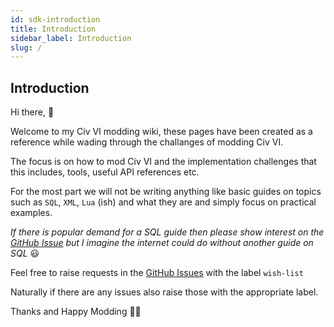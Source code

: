```yaml
---
id: sdk-introduction
title: Introduction
sidebar_label: Introduction
slug: /
---
```


## Introduction

Hi there, 👋 

Welcome to my Civ VI modding wiki, these pages have been created as a reference while wading through the challanges of modding Civ VI.

The focus is on how to mod Civ VI and the implementation challenges that this includes, tools, useful API references etc.

For the most part we will not be writing anything like basic guides on topics such as `SQL`, `XML`, `Lua` (ish) and what they are and simply focus on practical examples.

*If there is popular demand for a SQL guide then please show interest on the [GitHub Issue](https://github.com/JonathanTurnock/civ-vi-modding/issues/1) but I imagine the internet could do without another guide on SQL* 😃

Feel free to raise requests in the [GitHub Issues](https://github.com/JonathanTurnock/civ-vi-modding/issues) with the label `wish-list`

Naturally if there are any issues also raise those with the appropriate label.

Thanks and Happy Modding 👨‍🏭
